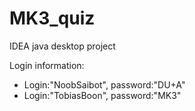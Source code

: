 # MK3_quiz
IDEA java desktop project

Login information:
* Login:"NoobSaibot", password:"DU+A"
* Login:"TobiasBoon", password:"MK3"

